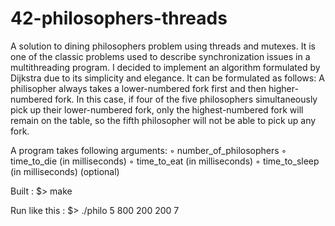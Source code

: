 # 42-philosophers-threads
A solution to dining philosophers problem using threads and mutexes. It is one of the classic problems used to describe synchronization issues in a multithreading program. 
I decided to implement an algorithm formulated by Dijkstra due to its simplicity and elegance. It can be formulated as follows:
A philisopher always takes a lower-numbered fork first and then higher-numbered fork. In this case, if four of the five philosophers simultaneously pick up their lower-numbered fork, only the highest-numbered fork will remain on the table, so the fifth philosopher will not be able to pick up any fork.

A program takes following arguments:
◦ number_of_philosophers
◦ time_to_die (in milliseconds)
◦ time_to_eat (in milliseconds)
◦ time_to_sleep (in milliseconds) (optional)

Built :
$> make

Run like this :
$> ./philo 5 800 200 200 7
